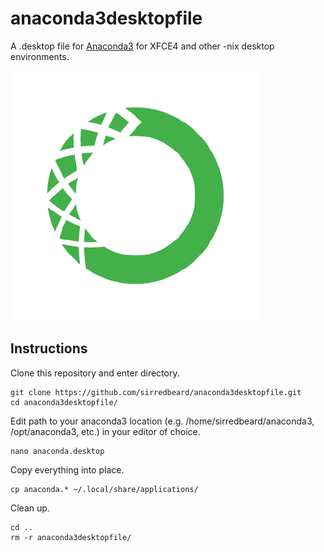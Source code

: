 # anaconda3desktopfile
A .desktop file for [Anaconda3](https://www.anaconda.com/download/#macos) for XFCE4 and other -nix desktop environments.

![anaconda](anaconda.png)

## Instructions

Clone this repository and enter directory.
```
git clone https://github.com/sirredbeard/anaconda3desktopfile.git
cd anaconda3desktopfile/
```

Edit path to your anaconda3 location (e.g. /home/sirredbeard/anaconda3, /opt/anaconda3, etc.) in your editor of choice.
```
nano anaconda.desktop 
```

Copy everything into place.
```
cp anaconda.* ~/.local/share/applications/
```

Clean up.
```
cd ..
rm -r anaconda3desktopfile/
```

